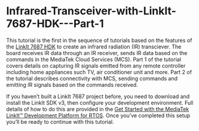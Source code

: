 # Infrared-Transceiver-with-LinkIt-7687-HDK---Part-1 
This tutorial is the first in the sequence of tutorials based on the features of the <a href="http://labs.mediatek.com/site/global/developer_tools/mediatek_linkit_rtos/what_is_linkit_rtos/index.gsp">LinkIt 7687 HDK</a> to create an infrared radiation (IR) transciever. The board receives IR data through an IR receiver, sends IR data based on the commands in the MediaTek Cloud Services (MCS). Part 1 of the tutorial covers details on capturing IR signals emitted from any remote controller including home appliances such TV, air conditioner unit and more.  Part 2 of the tutorial describes connectivity with MCS, sending commands and emitting IR signals based on the commands received. 

If you haven’t built a LinkIt 7687 project before, you need to download and install the LinkIt SDK v3, then configure your development environment. Full details of how to do this are provided in the <a href="http://labs.mediatek.com/site/global/developer_tools/mediatek_linkit_rtos/get_started/index.gsp">Get Started with the MediaTek LinkIt™ Development Platform for RTOS</a>. Once you’ve completed this setup you’ll be ready to continue with this tutorial. 

